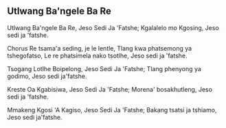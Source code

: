 ## Utlwang Ba'ngele Ba Re

Utlwang Ba'ngele Ba Re, Jeso Sedi Ja 'Fatshe;
Kgalalelo mo Kgosing, Jeso sedi ja 'fatshe.

Chorus
Re tsama'a seding, je le lentle,
Tlang kwa phatsemong ya tshegofatso,
Le re phatsimela nako tsotlhe, Jeso sedi ja 'fatshe.

Tsogang Lotlhe Boipelong, Jeso Sedi Ja 'Fatshe;
Tlang phenyong ya godimo, Jeso sedi ja'fatshe.

Kreste Oa Kgabisiwa, Jeso Sedi Ja 'Fatshe;
Morena' bosakhutleng, Jeso sedi ja 'fatshe.

Mmakeng Kgosi 'A Kagiso, Jeso Sedi Ja 'Fatshe;
Bakang tsatsi ja tshiamo, Jeso sedi ja'fatshe.

